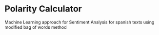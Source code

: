 # Polarity Calculator
Machine Learning approach for Sentiment Analysis for spanish texts using modified bag of words method

